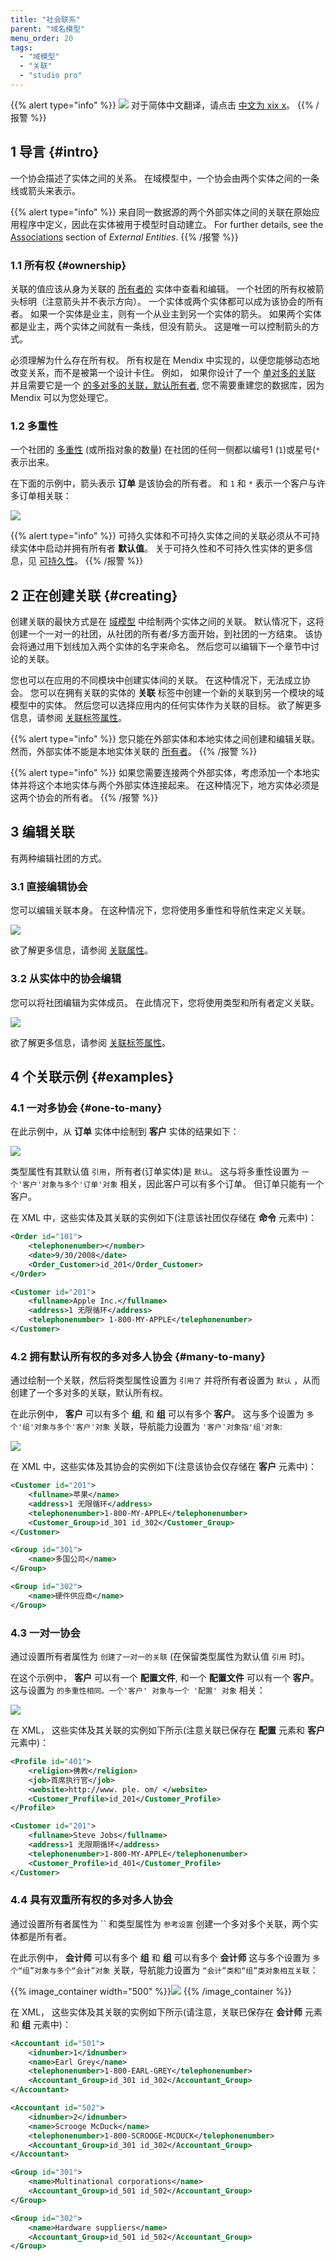 ```yaml
---
title: "社会联系"
parent: "域名模型"
menu_order: 20
tags:
  - "域模型"
  - "关联"
  - "studio pro"
---
```


{{% alert type="info" %}}
<img src="attachments/chinese-translation/china.png" style="display: inline-block; margin: 0" /> 对于简体中文翻译，请点击 [中文为 xix x](https://cdn.mendix.tencent-cloud.com/documentation/refguide8/associations.pdf)。
{{% /报警 %}}

## 1 导言 {#intro}

一个协会描述了实体之间的关系。 在域模型中，一个协会由两个实体之间的一条线或箭头来表示。

{{% alert type="info" %}}
来自同一数据源的两个外部实体之间的关联在原始应用程序中定义，因此在实体被用于模型时自动建立。 For further details, see the [Associations](external-entities#properties) section of *External Entities*.
{{% /报警 %}}

### 1.1 所有权 {#ownership}

关联的值应该从身为关联的 [所有者的](association-member-properties#owner) 实体中查看和编辑。 一个社团的所有权被箭头标明（注意箭头并不表示方向）。 一个实体或两个实体都可以成为该协会的所有者。 如果一个实体是业主，则有一个从业主到另一个实体的箭头。 如果两个实体都是业主，两个实体之间就有一条线，但没有箭头。 这是唯一可以控制箭头的方式。

必须理解为什么存在所有权。 所有权是在 Mendix 中实现的，以便您能够动态地改变关系，而不是被第一个设计卡住。 例如， 如果你设计了一个 [单对多的关联](#one-to-many) 并且需要它是一个 [的多对多的关联，默认所有者](#many-to-many), 您不需要重建您的数据库，因为Mendix 可以为您处理它。

### 1.2 多重性

一个社团的 [多重性](association-properties#multiplicity) (或所指对象的数量) 在社团的任何一侧都以编号1 (`1`)或星号(`*`表示出来。

在下面的示例中，箭头表示 **订单** 是该协会的所有者。 和 `1` 和 `*` 表示一个客户与许多订单相关联：

![](attachments/associations/association-order-customer.png)

{{% alert type="info" %}}
可持久实体和不可持久实体之间的关联必须从不可持续实体中启动并拥有所有者 **默认值**。 关于可持久性和不可持久性实体的更多信息，见 [可持久性](persistability)。
{{% /报警 %}}

## 2 正在创建关联 {#creating}

创建关联的最快方式是在 [域模型](domain-model) 中绘制两个实体之间的关联。 默认情况下，这将创建一个一对一的社团，从社团的所有者/多方面开始，到社团的一方结束。 该协会将通过用下划线加入两个实体的名字来命名。 然后您可以编辑下一个章节中讨论的关联。

您也可以在应用的不同模块中创建实体间的关联。 在这种情况下，无法成立协会。 您可以在拥有关联的实体的 **关联** 标签中创建一个新的关联到另一个模块的域模型中的实体。 然后您可以选择应用内的任何实体作为关联的目标。 欲了解更多信息，请参阅 [关联标签属性](association-member-properties)。

{{% alert type="info" %}}
您只能在外部实体和本地实体之间创建和编辑关联。 然而，外部实体不能是本地实体关联的 [所有者](association-member-properties#owner)。
{{% /报警 %}}

{{% alert type="info" %}}
如果您需要连接两个外部实体，考虑添加一个本地实体并将这个本地实体与两个外部实体连接起来。 在这种情况下，地方实体必须是这两个协会的所有者。
{{% /报警 %}}

## 3 编辑关联

有两种编辑社团的方式。

### 3.1 直接编辑协会

您可以编辑关联本身。 在这种情况下，您将使用多重性和导航性来定义关联。

![](attachments/associations/edit-association.png)

欲了解更多信息，请参阅 [关联属性](association-properties)。

### 3.2 从实体中的协会编辑

您可以将社团编辑为实体成员。 在此情况下，您将使用类型和所有者定义关联。

![](attachments/associations/edit-entity-association.png)

欲了解更多信息，请参阅 [关联标签属性](association-member-properties)。

## 4 个关联示例 {#examples}

### 4.1 一对多协会 {#one-to-many}

在此示例中，从 **订单** 实体中绘制到 **客户** 实体的结果如下：

![](attachments/associations/association-order-customer.png)

类型属性有其默认值 `引用`，所有者(订单实体)是 `默认`。 这与将多重性设置为 `一个'客户'对象与多个'订单'对象` 相关，因此客户可以有多个订单。 但订单只能有一个客户。

在 XML 中，这些实体及其关联的实例如下(注意该社团仅存储在 **命令** 元素中)：

```xml
<Order id="101">
    <telephonenumber></number>
    <date>9/30/2008</date>
    <Order_Customer>id_201</Order_Customer>
</Order>

<Customer id="201">
    <fullname>Apple Inc.</fullname>
    <address>1 无限循环</address>
    <telephonenumber> 1-800-MY-APPLE</telephonenumber>
</Customer>

```

### 4.2 拥有默认所有权的多对多人协会 {#many-to-many}

通过绘制一个关联，然后将类型属性设置为 `引用了` 并将所有者设置为 `默认` ，从而创建了一个多对多的关联，默认所有权。

在此示例中， **客户** 可以有多个 **组**, 和 **组** 可以有多个 **客户**。 这与多个设置为 `多个'组'对象与多个'客户'对象` 关联，导航能力设置为 `'客户'对象指'组'对象`:

![](attachments/associations/association-customer-group.png)

在 XML 中，这些实体及其协会的实例如下(注意该协会仅存储在 **客户** 元素中)：

```xml
<Customer id="201">
    <fullname>苹果</name>
    <address>1 无限循环</address>
    <telephonenumber>1-800-MY-APPLE</telephonenumber>
    <Customer_Group>id_301 id_302</Customer_Group>
</Customer>

<Group id="301">
    <name>多国公司</name>
</Group>

<Group id="302">
    <name>硬件供应商</name>
</Group>

```

### 4.3 一对一协会

通过设置所有者属性为 `创建了一对一的关联` (在保留类型属性为默认值 `引用` 时)。

在这个示例中， **客户** 可以有一个 **配置文件**, 和一个 **配置文件** 可以有一个 **客户**。 这与设置为 `的多重性相同。一个'客户' 对象与一个 '配置' 对象` 相关：

![](attachments/associations/association-customer-profile.png)

在 XML， 这些实体及其关联的实例如下所示(注意关联已保存在 **配置** 元素和 **客户** 元素中)：

```xml
<Profile id="401">
    <religion>佛教</religion>
    <job>首席执行官</job>
    <website>http://www. ple. om/ </website>
    <Customer_Profile>id_201</Customer_Profile>
</Profile>

<Customer id="201">
    <fullname>Steve Jobs</fullname>
    <address>1 无限期循环</address>
    <telephonenumber>1-800-MY-APPLE</telephonenumber>
    <Customer_Profile>id_401</Customer_Profile>
</Customer>

```

### 4.4 具有双重所有权的多对多人协会

通过设置所有者属性为 `` 和类型属性为 `参考设置` 创建一个多对多个关联，两个实体都是所有者。

在此示例中， **会计师** 可以有多个 **组** 和 **组** 可以有多个 **会计师** 这与多个设置为 `多个“组”对象与多个“会计”对象` 关联，导航能力设置为 `“会计”类和“组”类对象相互关联`：

{{% image_container width="500" %}}![](attachments/associations/association-accountant-group.png)
{{% /image_container %}}

在 XML， 这些实体及其关联的实例如下所示(请注意，关联已保存在 **会计师** 元素和 **组** 元素中)：

```xml
<Accountant id="501">
    <idnumber>1</idnumber>
    <name>Earl Grey</name>
    <telephonenumber>1-800-EARL-GREY</telephonenumber>
    <Accountant_Group>id_301 id_302</Accountant_Group>
</Accountant>

<Accountant id="502">
    <idnumber>2</idnumber>
    <name>Scrooge McDuck</name>
    <telephonenumber>1-800-SCROOGE-MCDUCK</telephonenumber>
    <Accountant_Group>id_301 id_302</Accountant_Group>
</Accountant>

<Group id="301">
    <name>Multinational corporations</name>
    <Accountant_Group>id_501 id_502</Accountant_Group>
</Group>

<Group id="302">
    <name>Hardware suppliers</name>
    <Accountant_Group>id_501 id_502</Accountant_Group>
</Group>

```
